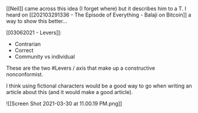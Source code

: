 [[Neil]] came across this idea (I forget where) but it describes him to a T. I heard on [[202103291336 - The Episode of Everything - Balaji on Bitcoin]] a way to show this better... 

[[03062021 - Levers]]:
- Contrarian
- Correct
- Community vs individual

These are the two #Levers / axis that make up a constructive nonconformist. 

I think using fictional characters would be a good way to go when writing an article about this (and it would make a good article). 

![[Screen Shot 2021-03-30 at 11.00.19 PM.png]]

